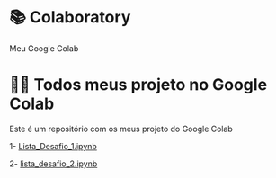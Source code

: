 # 📚 Colaboratory
Meu Google Colab

# 👨‍💻 Todos meus projeto no Google Colab
Este é um repositório com os meus projeto do Google Colab

1- [Lista_Desafio_1.ipynb](/Lista_Desafio_1.ipynb)

2- [lista_desafio_2.ipynb](/lista_desafio_2.ipynb)
